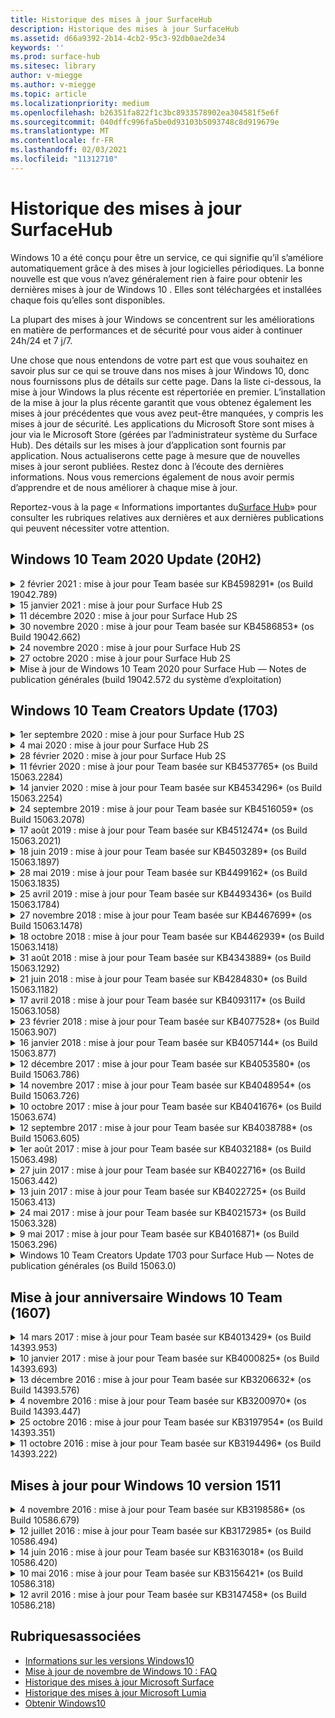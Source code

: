 ```yaml
---
title: Historique des mises à jour SurfaceHub
description: Historique des mises à jour SurfaceHub
ms.assetid: d66a9392-2b14-4cb2-95c3-92db0ae2de34
keywords: ''
ms.prod: surface-hub
ms.sitesec: library
author: v-miegge
ms.author: v-miegge
ms.topic: article
ms.localizationpriority: medium
ms.openlocfilehash: b26351fa822f1c3bc8933578902ea304581f5e6f
ms.sourcegitcommit: 040dffc996fa5be0d93103b5093748c8d919679e
ms.translationtype: MT
ms.contentlocale: fr-FR
ms.lasthandoff: 02/03/2021
ms.locfileid: "11312710"
---
```

# Historique des mises à jour SurfaceHub

Windows 10 a été conçu pour être un service, ce qui signifie qu’il s’améliore automatiquement grâce à des mises à jour logicielles périodiques. La bonne nouvelle est que vous n’avez généralement rien à faire pour obtenir les dernières mises à jour de Windows 10 . Elles sont téléchargées et installées chaque fois qu’elles sont disponibles.

La plupart des mises à jour Windows se concentrent sur les améliorations en matière de performances et de sécurité pour vous aider à continuer 24h/24 et 7 j/7.

Une chose que nous entendons de votre part est que vous souhaitez en savoir plus sur ce qui se trouve dans nos mises à jour Windows 10, donc nous fournissons plus de détails sur cette page. Dans la liste ci-dessous, la mise à jour Windows la plus récente est répertoriée en premier. L’installation de la mise à jour la plus récente garantit que vous obtenez également les mises à jour précédentes que vous avez peut-être manquées, y compris les mises à jour de sécurité. Les applications du Microsoft Store sont mises à jour via le Microsoft Store (gérées par l’administrateur système du Surface Hub). Des détails sur les mises à jour d’application sont fournis par application.
Nous actualiserons cette page à mesure que de nouvelles mises à jour seront publiées. Restez donc à l’écoute des dernières informations. Nous vous remercions également de nous avoir permis d’apprendre et de nous améliorer à chaque mise à jour.

Reportez-vous à la page « Informations importantes du[Surface Hub](https://support.microsoft.com/products/surface-devices/surface-hub)» pour consulter les rubriques relatives aux dernières et aux dernières publications qui peuvent nécessiter votre attention.

## Windows 10 Team 2020 Update (20H2)

<details>
<summary>2 février 2021 : mise à jour pour Team basée sur KB4598291* (os Build 19042.789)</summary>

Cette mise à jour du Surface Hub inclut des améliorations de qualité et des correctifs de sécurité. Les principales mises à jour du Surface Hub, qui ne sont pas déjà décrites dans l’historique des mises à jour [de Windows 10,](https://support.microsoft.com/help/4581839/windows-10-update-history)incluent :

* Correctif qui permet à la synchronisation du calendrier avec Exchange de fonctionner lorsque l’UPN du compte d’appareil n’est pas égal à son SMTP.
* Permet également aux administrateurs de désactiver l’utilisation de l’authentification moderne lors de la synchronisation du calendrier avec Exchange.
* Garantit que les utilisateurs du Surface Hub ne sont pas invités à entrer des informations d’identification proxy une fois que la fonctionnalité « Utiliser les informations d’identification du compte d’appareil » a été activée.
* Résolution d’un problème : les vérifications de mise à jour de Windows Update et du Store ne seraient jamais terminées si un proxy nécessitant une authentification était en cours d’utilisation.
* Améliore la fiabilité de l’application Connect lors des scénarios de connexion câblé.

Reportez-vous au guide d’administration [du Surface Hub](https://docs.microsoft.com/surface-hub/) pour activer/désactiver les fonctionnalités et les services de l’appareil. *[KB4598291](https://support.microsoft.com/help/4598291)
</details>

<details>
<summary>15 janvier 2021 : mise à jour pour Surface Hub 2S</summary>

Cette mise à jour est spécifique au Surface Hub 2S et fournit les mises à jour du pilote et du microprogramme décrites ci-dessous :

* Mise à jour du microprogramme SMC Surface - 3.93.139.0
* Mise à jour UEFI Surface - 694.3473.768.0
</details>

<details>
<summary>11 décembre 2020 : mise à jour pour Surface Hub 2S</summary>

Cette mise à jour est spécifique au Surface Hub 2S et fournit les mises à jour du pilote et du microprogramme décrites ci-dessous :

* Mise à jour du microprogramme SMC Surface - 3.92.139.0
* Mise à jour UEFI Surface - 694.3447.768.0
</details>

<details>
<summary>30 novembre 2020 : mise à jour pour Team basée sur KB4586853* (os Build 19042.662)</summary>

Cette mise à jour du Surface Hub inclut des améliorations de qualité et des correctifs de sécurité. Les principales mises à jour du Surface Hub, qui ne sont pas déjà décrites dans l’historique des mises à jour [de Windows 10,](https://support.microsoft.com/help/4581839/windows-10-update-history)incluent :

* Mettez à jour la page Paramètres de confidentialité pour fournir des options supplémentaires.
* Correctif qui garantit que le nettoyage de fin de session supprime entièrement toutes les données liées au chrome Edge.
* Résolution d’un problème : les réunions qui avaient déjà commencé n’étaient pas affichées sur l’écran d’accueil/de démarrage.
* Résout un problème avec la récupération cloud pour les paramètres régionaux non-en-US.
* SkypeEntreprise
  * Améliore les performances audio directionnelles.
  * Réduction des sons de stylet lors de l’utilisation du stylet pendant les appels Skype Entreprise.
* Améliore la fiabilité lors de l’inscription au programme Windows Insider.
* Améliore la fiabilité de Windows Team Shell.

Reportez-vous au guide d’administration [du Surface Hub](https://docs.microsoft.com/surface-hub/) pour activer/désactiver les fonctionnalités et les services de l’appareil. *[KB4586853](https://support.microsoft.com/help/4586853)
</details>

<details>
<summary>24 novembre 2020 : mise à jour pour Surface Hub 2S</summary>

Cette mise à jour est spécifique au Surface Hub 2S et fournit les mises à jour du pilote et du microprogramme décrites ci-dessous :

* Mise à jour du microprogramme SMC Surface - 3.91.139.0
  * Améliorer la fiabilité de veille connectée.
* Mise à jour du microprogramme Surface Touch - 3.91.139.0
  * Améliorer la réponse tactile de secours connectée.
* Mise à jour du microprogramme audio Surface USB - 3.91.139.0
* Mise à jour du microprogramme du stylet Surface - 3.91.139.0
</details>

<details>
<summary>27 octobre 2020 : mise à jour pour Surface Hub 2S</summary>

Cette mise à jour est spécifique au Surface Hub 2S et fournit les mises à jour du pilote et du microprogramme décrites ci-dessous :

* Mise à jour du microprogramme de l’agrégateur de systèmes Surface - 4.14.139.0
* Mise à jour UEFI Surface - 694.3386.768.0
</details>

<details>
<summary>Mise à jour de Windows 10 Team 2020 pour Surface Hub — Notes de publication générales (build 19042.572 du système d’exploitation)</summary>

Cette mise à jour du Surface Hub inclut des améliorations de qualité et des correctifs de sécurité. Les principales mises à jour du Surface Hub, qui ne sont pas déjà décrites dans l’historique des mises à jour [de Windows 10,](https://support.microsoft.com/help/4581839/windows-10-update-history)sont notées sur la page « Nouveautés de[Windows 10 Team 2020 Update](https://docs.microsoft.com/surface-hub/surface-hub-2020-update-whats-new)».

Reportez-vous à la page « Installer[Windows 10 Team 2020 Update](https://docs.microsoft.com/surface-hub/surface-hub-2020-update)» pour plus d’informations sur la disponibilité des mises à jour par région, méthode de distribution et type d’appareil.
</details>

## Windows 10 Team Creators Update (1703)

<details>
<summary>1er septembre 2020 : mise à jour pour Surface Hub 2S</summary>

Cette mise à jour est spécifique au Surface Hub 2S et fournit les mises à jour du pilote et du microprogramme décrites ci-dessous :

* Mise à jour du microprogramme SMC Surface - 1.177.139.0
  * Améliore les scénarios de réparation des champs.
* Mise à jour du microprogramme SSD Surface - 5.14.139.0
  * Améliore la stabilité du système.
* Pilote Surface Serial Hub - 9.40.139.0
  * Améliore la stabilité du système.
</details>

<details>
<summary>4 mai 2020 : mise à jour pour Surface Hub 2S</summary>

Cette mise à jour est spécifique au Surface Hub 2S et fournit les mises à jour du pilote et du microprogramme décrites ci-dessous :

* Pilote audio Surface USB - 15.3.6.0
  * Améliore les performances audio directionnelles.
* Pilote audio d’affichage Intel(R) - 10.27.0.5
  * Améliore les scénarios de partage d’écran.
* Pilote graphique Intel(R) - 26.20.100.7263
  * Améliore la stabilité du système.
* Pilote Surface System - 1.7.139.0
  * Améliore la stabilité du système.
* Mise à jour du microprogramme SMC Surface - 1.176.139.0
  * Améliore la stabilité du système.
</details>

<details>
<summary>28 février 2020 : mise à jour pour Surface Hub 2S</summary>

Cette mise à jour est spécifique au Surface Hub 2S et fournit les mises à jour du pilote et du microprogramme décrites ci-dessous :

* Pilote d’intégration Surface - 13.46.139.0 
  * Améliore les scénarios de luminosité d’affichage.
* Pilote d’interface du moteur de gestion Intel(R) - 1914.12.0.1256
  * Améliore la stabilité du système.
* Mise à jour du microprogramme SMC Surface - 1.161.139.0
  * Améliore les performances de la batterie de stylet.
* Mise à jour UEFI Surface - 694.2938.768.0
  * Améliore la stabilité du système.
</details>

<details>
<summary>11 février 2020 : mise à jour pour Team basée sur KB4537765* (os Build 15063.2284)</summary>

Cette mise à jour du Surface Hub inclut des améliorations de qualité et des correctifs de sécurité. Les principales mises à jour du Surface Hub, qui ne sont pas déjà décrites dans l’historique des mises à jour [de Windows 10,](https://support.microsoft.com/help/4018124/windows-10-update-history)incluent :

* Résout un problème dans lequel Hub 2S ne peut pas être bien entendu par d’autres participants pendant les appels Skype Entreprise.
* Améliore la fiabilité de certains scénarios d’utilisation de langue arabe, hébreu et d’autres scénarios d’utilisation de langue RTL sur le Surface Hub.

Reportez-vous au guide d’administration [du Surface Hub](https://docs.microsoft.com/surface-hub/) pour activer/désactiver les fonctionnalités et les services de l’appareil.
*[KB4537765](https://support.microsoft.com/help/4537765)
</details>

<details>
<summary>14 janvier 2020 : mise à jour pour Team basée sur KB4534296* (os Build 15063.2254)</summary>

Cette mise à jour du Surface Hub inclut des améliorations de qualité et des correctifs de sécurité. Les principales mises à jour du Surface Hub, qui ne sont pas déjà décrites dans l’historique des mises à jour [de Windows 10,](https://support.microsoft.com/help/4018124/windows-10-update-history)sont les suivantes :

* Résout un problème avec la collecte de journaux pour Microsoft Surface Hub 2S.

Reportez-vous au guide d’administration [du Surface Hub](https://docs.microsoft.com/surface-hub/) pour activer/désactiver les fonctionnalités et les services de l’appareil.
*[KB4534296](https://support.microsoft.com/help/4534296)
</details>

<details>
<summary>24 septembre 2019 : mise à jour pour Team basée sur KB4516059* (os Build 15063.2078)</summary>

Cette mise à jour du Surface Hub inclut des améliorations de qualité et des correctifs de sécurité. Les principales mises à jour du Surface Hub, qui ne sont pas déjà décrites dans l’historique des mises à jour [de Windows 10,](https://support.microsoft.com/help/4018124/windows-10-update-history)sont les suivantes :

 * Mettez à jour la page Paramètres de récupération surface Hub 2S pour refléter précisément les options de récupération.
 * Mettez à jour l’écran d’accueil du Surface Hub 2S pour améliorer la reconnaissance de l’appareil.
 * Nous avons résolu un problème lors de l’affichage incorrect de l’arrière-plan de l’environnement de l’équipe Windows.
 * Nous avons résolu un problème avec la persistance de la disposition du menu Démarrer lors de la configuration à l’aide de la stratégie DE GESTION.
 * Nous avons résolu un problème dans Microsoft Edge qui se produit lors de la navigation sur certains sites web internes.
 * Nous avons résolu un problème dans Skype Entreprise qui se produit lors de la présentation en mode plein écran.

Reportez-vous au guide d’administration [du Surface Hub](https://docs.microsoft.com/surface-hub/) pour activer/désactiver les fonctionnalités et les services de l’appareil.
*[KB4503289](https://support.microsoft.com/help/4503289)
</details>

<details>
<summary>17 août 2019 : mise à jour pour Team basée sur KB4512474* (os Build 15063.2021)</summary>

Cette mise à jour du Surface Hub inclut des améliorations de qualité et des correctifs de sécurité. Les principales mises à jour du Surface Hub, qui ne sont pas déjà décrites dans l’historique des mises à jour [de Windows 10,](https://support.microsoft.com/help/4018124/windows-10-update-history)sont les suivantes :

 * Garantit que la sortie vidéo sur Hub 2S est en mode « Doublon » par défaut.
 * Améliore la fiabilité de certains scénarios d’utilisation de langue arabe sur le Surface Hub.

Reportez-vous au guide d’administration [du Surface Hub](https://docs.microsoft.com/surface-hub/) pour activer/désactiver les fonctionnalités et les services de l’appareil.
*[KB4503289](https://support.microsoft.com/help/4503289)
 </details>

<details>
<summary>18 juin 2019 : mise à jour pour Team basée sur KB4503289* (os Build 15063.1897)</summary>

Cette mise à jour du Surface Hub inclut des améliorations de qualité et des correctifs de sécurité. Les principales mises à jour du Surface Hub, qui ne sont pas déjà décrites dans l’historique des mises à jour [de Windows 10,](https://support.microsoft.com/help/4018124/windows-10-update-history)incluent :

* Résout un problème qui empêche un utilisateur de se connecté à un appareil Microsoft Surface Hub à l’aide d’un compte Azure Active Directory. Ce problème se produit parce qu’une session précédente ne s’est pas correctement terminé.
* Ajoute la prise en charge des connexions TLS 1.2 aux fournisseurs d’identité et à Exchange dans les scénarios de configuration de compte d’appareil.
* Correctifs pour améliorer la fiabilité de l’application de diagnostic de matériel sur Hub 2S. 
* Correction pour améliorer la cohérence de l’expérience d’installation de première utilisation sur Hub 2S. 

Reportez-vous au guide d’administration [du Surface Hub](https://docs.microsoft.com/surface-hub/) pour activer/désactiver les fonctionnalités et les services de l’appareil.
*[KB4503289](https://support.microsoft.com/help/4503289)
</details>

<details>
<summary>28 mai 2019 : mise à jour pour Team basée sur KB4499162* (os Build 15063.1835)</summary>

Cette mise à jour du Surface Hub inclut des améliorations de qualité et des correctifs de sécurité. Les principales mises à jour du Surface Hub, qui ne sont pas déjà décrites dans l’historique des mises à jour [de Windows 10,](https://support.microsoft.com/help/4018124/windows-10-update-history)sont les suivantes :

* Garantit que les utilisateurs du Surface Hub ne sont pas invités à entrer des informations d’identification proxy une fois que la fonctionnalité « Utiliser les informations d’identification du compte d’appareil » a été activée.
* Résout un problème dans lequel les connexions Skype échouent régulièrement car l’audio/la vidéo n’utilise pas le proxy correct.
* Ajoute la prise en charge de TLS 1.2 dans Skype Entreprise.
* Résout un échec de connexion SIP dans le client Skype lorsque TLS 1.0 ou TLS 1.1 est désactivé sur le serveur Skype.

Reportez-vous au guide d’administration [du Surface Hub](https://docs.microsoft.com/surface-hub/) pour activer/désactiver les fonctionnalités et les services de l’appareil.
*[KB4499162](https://support.microsoft.com/help/4499162)
</details>

<details>
<summary>25 avril 2019 : mise à jour pour Team basée sur KB4493436* (os Build 15063.1784)</summary>

Cette mise à jour du Surface Hub inclut des améliorations de qualité et des correctifs de sécurité. Les principales mises à jour du Surface Hub, qui ne sont pas déjà décrites dans l’historique des mises à jour [de Windows 10,](https://support.microsoft.com/help/4018124/windows-10-update-history)sont les suivantes :

* Résout le problème de synchronisation vidéo et audio avec certains périphériques USB connectés au Surface Hub.

Reportez-vous au guide d’administration [du Surface Hub](https://docs.microsoft.com/surface-hub/) pour activer/désactiver les fonctionnalités et les services de l’appareil.
*[KB4493436](https://support.microsoft.com/help/4493436)
</details>

<details>
<summary>27 novembre 2018 : mise à jour pour Team basée sur KB4467699* (os Build 15063.1478)</summary>

Cette mise à jour du Surface Hub inclut des améliorations de qualité et des correctifs de sécurité. Les principales mises à jour du Surface Hub, qui ne sont pas déjà décrites dans l’historique des mises à jour [de Windows 10,](https://support.microsoft.com/help/4018124/windows-10-update-history)incluent :

* Résout un problème qui empêche certains utilisateurs d'Signing-In à « Mes réunions et fichiers ».

Reportez-vous au guide d’administration [du Surface Hub](https://docs.microsoft.com/surface-hub/) pour activer/désactiver les fonctionnalités et les services de l’appareil.
*[KBKB4467699](https://support.microsoft.com/help/KB4467699)
</details>

<details>
<summary>18 octobre 2018 : mise à jour pour Team basée sur KB4462939* (os Build 15063.1418)</summary>

Cette mise à jour du Surface Hub inclut des améliorations de qualité et des correctifs de sécurité. Les principales mises à jour du Surface Hub, qui ne sont pas déjà décrites dans l’historique des mises à jour [de Windows 10,](https://support.microsoft.com/help/4018124/windows-10-update-history)incluent :

* Correctifs Skype Entreprise : 
  * Résolution du problème de connexion Skype Entreprise lors de la reprise à partir de la veille
  * Résolution du problème de connexion réseau Skype Entreprise, lorsque l’appareil est connecté à Internet
  * Résolution d’un incident Skype Entreprise lors de la recherche d’utilisateurs à partir de l’annuaire
* Résolution du problème où le Hub signale par erreur « Aucune connexion Internet » dans les environnements proxy d’entreprise.
* Implémenté une fonctionnalité permettant aux clients d’appliquer une nouvelle expérience tableau blanc.

Reportez-vous au guide d’administration [du Surface Hub](https://docs.microsoft.com/surface-hub/) pour activer/désactiver les fonctionnalités et les services de l’appareil.
*[KB4462939](https://support.microsoft.com/help/4462939)
</details>

<details>
<summary>31 août 2018 : mise à jour pour Team basée sur KB4343889* (os Build 15063.1292)</summary>

Cette mise à jour du Surface Hub inclut des améliorations de qualité et des correctifs de sécurité. Les principales mises à jour du Surface Hub, qui ne sont pas déjà décrites dans l’historique des mises à jour [de Windows 10,](https://support.microsoft.com/help/4018124/windows-10-update-history)incluent :

* Ajoute la prise en charge de Microsoft Teams
* Résout le problème de gestion des tâches avec l’inscription Intune
* Permet aux administrateurs de désactiver les services de messagerie instantanée et de messagerie pour le Hub
* Résolutions de bogues supplémentaires et améliorations de fiabilité pour l’application Skype Entreprise Surface Hub

Reportez-vous au guide d’administration [du Surface Hub](https://docs.microsoft.com/surface-hub/) pour activer/désactiver les fonctionnalités et les services de l’appareil.
*[KB4343889](https://support.microsoft.com/help/4343889)
</details>

<details>
<summary>21 juin 2018 : mise à jour pour Team basée sur KB4284830* (os Build 15063.1182)</summary>

Cette mise à jour du Surface Hub inclut des améliorations de qualité et des correctifs de sécurité. Les principales mises à jour du Surface Hub, qui ne sont pas déjà décrites dans l’historique des mises à jour [de Windows 10,](https://support.microsoft.com/help/4018124/windows-10-update-history)incluent :

* Changement de télémétrie pour la prise en charge des exigences du R GDPR dans EMEA

Reportez-vous au guide d’administration [du Surface Hub](https://docs.microsoft.com/surface-hub/) pour activer/désactiver les fonctionnalités et les services de l’appareil.
*[KB4284830](https://support.microsoft.com/help/KB4284830)
</details>

<details>
<summary>17 avril 2018 : mise à jour pour Team basée sur KB4093117* (os Build 15063.1058)</summary>

Cette mise à jour du Surface Hub inclut des améliorations de qualité et des correctifs de sécurité. Les principales mises à jour du Surface Hub, qui ne sont pas déjà décrites dans l’historique des mises à jour [de Windows 10,](https://support.microsoft.com/help/4018124/windows-10-update-history)sont les suivantes :

* Résout un problème de projection câblé
* Active la mise à jour en bloc pour certaines stratégies de gestion des périphériques mobiles (MDM)
* Résolution du problème de numérotation téléphonique avec les appels internationaux
* Résout le problème de résolution d’image lorsque 2 Surface Hub rejoignent la même réunion
* Résolution d’une erreur de gestion des certificats OMS (Operations Management Suite)
* Résout un problème de sécurité lors du nettoyage à la fin d’une session
* Résout le problème Miracast, lorsque le Surface Hub est spécifié aux canaux 149 à 165
  * Les canaux 149 à 165 resteront inutilisables en Europe, au Japon ou en Israël en raison des réglementations gouvernementales régionales

Reportez-vous au guide d’administration [du Surface Hub](https://docs.microsoft.com/surface-hub/) pour activer/désactiver les fonctionnalités et les services de l’appareil.
*[KB4093117](https://support.microsoft.com/help/4093117)
</details>

<details>
<summary>23 février 2018 : mise à jour pour Team basée sur KB4077528* (os Build 15063.907)</summary>

Cette mise à jour du Surface Hub inclut des améliorations de qualité et des correctifs de sécurité. Les principales mises à jour du Surface Hub, qui ne sont pas déjà décrites dans l’historique des mises à jour [de Windows 10,](https://support.microsoft.com/help/4018124/windows-10-update-history)sont les suivantes :

* Résolution d’un problème dans lequel les paramètres de gestion des problèmes de gestion des détails des problèmes n’étaient pas appliqués correctement
* Amélioration du processus de nettoyage

Reportez-vous au guide d’administration [du Surface Hub](https://docs.microsoft.com/surface-hub/) pour activer/désactiver les fonctionnalités et les services de l’appareil.
*[KB4077528](https://support.microsoft.com/help/4077528)
</details>

<details>
<summary>16 janvier 2018 : mise à jour pour Team basée sur KB4057144* (os Build 15063.877)</summary>

Cette mise à jour du Surface Hub inclut des améliorations de qualité et des correctifs de sécurité. Les principales mises à jour du Surface Hub, qui ne sont pas déjà décrites dans l’historique des mises à jour [de Windows 10,](https://support.microsoft.com/help/4018124/windows-10-update-history)incluent :

* Ajoute la possibilité de gérer la disposition des vignettes du menu Démarrer via la gestion des modèles graphiques (MDM)
* Correctif de bogue MDM sur la configuration de la rotation de mot de passe

Reportez-vous au guide d’administration [du Surface Hub](https://docs.microsoft.com/surface-hub/) pour activer/désactiver les fonctionnalités et les services de l’appareil.
*[KB4057144](https://support.microsoft.com/help/4057144)
</details>

<details>
<summary>12 décembre 2017 : mise à jour pour Team basée sur KB4053580* (os Build 15063.786)</summary>

Cette mise à jour du Surface Hub inclut des améliorations de qualité et des correctifs de sécurité. Les principales mises à jour du Surface Hub, qui ne sont pas déjà décrites dans l’historique des mises à jour [de Windows 10,](https://support.microsoft.com/help/4018124/windows-10-update-history)incluent :

* Résout les clignotements vidéo de l’appareil photo (vacillements ou clignotements) pendant les appels Skype Entreprise
* Résolution du problème d’ID SSD du Centre de notifications

Reportez-vous au guide d’administration [du Surface Hub](https://docs.microsoft.com/surface-hub/) pour activer/désactiver les fonctionnalités et les services de l’appareil.
*[KB4053580](https://support.microsoft.com/help/4053580)
</details>

<details>
<summary>14 novembre 2017 : mise à jour pour Team basée sur KB4048954* (os Build 15063.726)</summary>

Cette mise à jour du Surface Hub inclut des améliorations de qualité et des correctifs de sécurité. Les principales mises à jour du Surface Hub, qui ne sont pas déjà décrites dans l’historique des mises à jour [de Windows 10,](https://support.microsoft.com/help/4018124/windows-10-update-history)sont les suivantes :

* Mise à jour des fonctionnalités qui permet aux clients d’activer l’authentification réseau câblé 802.1x à l’aide de la stratégie de gestion des données.
* Mise à jour de fonctionnalité qui permet aux utilisateurs de sélectionner dynamiquement une application de leur choix lors de l’ouverture d’un fichier.
* Correctif qui garantit que le nettoyage de la session de fin supprime entièrement toutes les connexions entre le compte de l’utilisateur et l’appareil.
* Correctif de performances qui améliore le temps de nettoyage ainsi que le temps de connexion Miracast.
* Présente l’utilisation facile de l’authentification lors des réunions ad-hock.
* Correctif qui garantit que les composants de service utilisent le même proxy que celui configuré sur l’appareil.
* Réduit et sécurisation de manière plus approfondie la télémétrie transmise par l’appareil, ce qui réduit l’utilisation de la bande passante.
* Active une fonctionnalité permettant aux utilisateurs de fournir des commentaires à Microsoft après la fin d’une réunion.

Reportez-vous au guide d’administration [du Surface Hub](https://docs.microsoft.com/surface-hub/) pour activer/désactiver les fonctionnalités et les services de l’appareil.
*[KB4048954](https://support.microsoft.com/help/4048954)
</details>

<details>
<summary>10 octobre 2017 : mise à jour pour Team basée sur KB4041676* (os Build 15063.674)</summary>

Cette mise à jour du Surface Hub inclut des améliorations de qualité et des correctifs de sécurité. Les principales mises à jour du Surface Hub, qui ne sont pas déjà décrites dans l’historique des mises à jour [de Windows 10,](https://support.microsoft.com/help/4018124/windows-10-update-history)incluent :

* SkypeEntreprise
  * Résout un problème qui nécessitait un redémarrage de l’appareil lors de la reprise à partir de la veille.
  * Résolution du problème où les contacts externes n’ont pas été résolus par le biais d’un compte Hub Skype Online.
* PowerPoint
  * Corrige le problème où certaines présentations PowerPoint ne sont pas projetées sur Hub.
* Général
  * Résolution du problème où le port USB n’a pas pu être désactivé par l’administrateur système.

*[KB4041676](https://support.microsoft.com/help/4041676)
</details>

<details>
<summary>12 septembre 2017 : mise à jour pour Team basée sur KB4038788* (os Build 15063.605) </summary>

Cette mise à jour du Surface Hub inclut des améliorations de qualité et des correctifs de sécurité. Les principales mises à jour du Surface Hub, qui ne sont pas déjà décrites dans l’historique des mises à jour [de Windows 10,](https://support.microsoft.com/help/4018124/windows-10-update-history)sont les suivantes :

* Sécurité
  * Résout le problème avec Bitlocker lorsque l’appareil se lève de la veille.
* Général
  * Réduit la fréquence/la quantité de télémétrie d’état de l’appareil, améliorant ainsi les performances du système.
  * Corrige un problème qui empêchait l’appareil de collecter les journaux système.

*[KB4038788](https://support.microsoft.com/help/4038788)
</details>

<details>
<summary>1er août 2017 : mise à jour pour Team basée sur KB4032188* (os Build 15063.498)</summary>

* SkypeEntreprise 
  * Résout le problème de Sign-In Skype Entreprise, qui nécessitait une nouvelle tentative ou un redémarrage du système.
  * Résout l’affichage incorrect de l’heure de réunion Skype Entreprise.
  * Correctifs pour améliorer la fiabilité de Skype Entreprise du Surface Hub.

*[KB4032188](https://support.microsoft.com/help/4032188)
</details>

<details>
<summary>27 juin 2017 : mise à jour pour Team basée sur KB4022716* (os Build 15063.442)</summary>

Cette mise à jour du Surface Hub inclut des améliorations de qualité et des correctifs de sécurité. Les principales mises à jour du Surface Hub, qui ne sont pas déjà décrites dans l’historique des mises à jour [de Windows 10,](https://support.microsoft.com/help/4018124/windows-10-update-history)sont les suivantes :

* Résoudre les incidents de pilote NVIDIA qui peuvent nécessiter un temps de mise en panne de Surface Hub de 84 secondes, nécessitant un redémarrage manuel.
* Résolution d’un problème dans lequel certaines applications ne parviennent pas à se lancer sur un Surface Hub 84».

*[KB4022716](https://support.microsoft.com/help/4022716)
</details>

<details>
<summary>13 juin 2017 : mise à jour pour Team basée sur KB4022725* (os Build 15063.413)</summary>

Cette mise à jour du Surface Hub inclut des améliorations de qualité et des correctifs de sécurité. Les principales mises à jour du Surface Hub, qui ne sont pas déjà décrites dans l’historique des mises à jour [de Windows 10,](https://support.microsoft.com/help/4018124/windows-10-update-history)sont les suivantes :

* Général
  * Résolution des problèmes de suppression de l’encre du stylet avec les stylets
  * Résolution d’un problème à l’origine d’une réunion de « nettoyage » prolongée

*[KB4022725](https://support.microsoft.com/help/4022725)
</details>

<details>
<summary>24 mai 2017 : mise à jour pour Team basée sur KB4021573* (os Build 15063.328)</summary>

Cette mise à jour du Surface Hub inclut des améliorations de qualité et des correctifs de sécurité. Les principales mises à jour du Surface Hub, qui ne sont pas déjà décrites dans l’historique des mises à jour [de Windows 10,](https://support.microsoft.com/help/4018124/windows-10-update-history)incluent :

* Général
  * Résolution du problème de rétention des paramètres proxy lors du problème de mise à jour

*[KB4021573](https://support.microsoft.com/help/4021573)
</details>

<details>
<summary>9 mai 2017 : mise à jour pour Team basée sur KB4016871* (os Build 15063.296)</summary>

Cette mise à jour du Surface Hub inclut des améliorations de qualité et des correctifs de sécurité. Les principales mises à jour du Surface Hub, qui ne sont pas déjà décrites dans l’historique des mises à jour [de Windows 10,](https://support.microsoft.com/help/4018124/windows-10-update-history)incluent :

* Général
  * Problème de cycle de veille/veille résolu
  * Résolution de plusieurs problèmes de réinitialisation et de récupération
  * Problème d’onglet Historique des mises à jour résolu
  * Résolution du problème de lancement du service Miracast
* Applications
  * Erreur de mise à jour du package d’application fixe

*[KB4016871](https://support.microsoft.com/help/4016871)
</details>

<details>
<summary>Windows 10 Team Creators Update 1703 pour Surface Hub — Notes de publication générales (os Build 15063.0)</summary>

Cette mise à jour du Surface Hub inclut des améliorations de qualité et des correctifs de sécurité. Les principales mises à jour du Surface Hub, qui ne sont pas déjà décrites dans l’historique des mises à jour [de Windows 10,](https://support.microsoft.com/help/4018124/windows-10-update-history)sont les suivantes :

* Évolution de l’expérience sur grand écran 
  * Amélioration du carrousel de réunion dans Bienvenue et Démarrage
  * Rejoindre des réunions et mettre fin à la session directement à partir du menu Démarrer
  * Les applications peuvent utiliser davantage d’écran pendant une session
  * Contrôles Skype simplifiés
  * Mécanismes améliorés pour fournir des commentaires
* Accéder à mon contenu personnel*
  * Sign-on unique personnel à partir de Welcome ou Start
  * Rejoindre des réunions et mettre fin à la session directement à partir du menu Démarrer
  * Accéder aux fichiers personnels via OneDrive Entreprise directement à partir du démarrage
  * Pré-rempli de la connectez-vous du participant
  * Flux d’authentification simplifiés avec l’application « Authenticator »**
* Gestion du & déploiement 
  * Expérience OOBE simplifiée via l’approvisionnement en bloc
  * Service de récupération d’appareil basé sur le cloud
  * Prise en charge des certificats clients d’entreprise
  * Prise en charge améliorée des informations d’identification du proxy
  * Ajout et /amélioration de la prise en charge de la configuration de la qualité de service Skype (QoS)
  * Ajout de la possibilité de définir le volume d’appareil par défaut dans Paramètres
  * Amélioration de la prise en charge de la gestion des paramètres du Surface Hub par la gestion [des mdm](https://docs.microsoft.com/surface-hub/remote-surface-hub-management)
* Sécurité améliorée 
  * Ajout de la possibilité de limiter les lecteurs USB à BitLocker uniquement
  * Possibilité supplémentaire de désactiver les ports USB via la gestion des périphériques de gestion des périphériques de gestion des périphériques (MDM)
  * Ajout de la possibilité de désactiver la fonctionnalité « Reprendre la session » lors du délai d’accès
  * Ajout de la prise en charge câblé 802.1x
* Audio et projection
  * Améliorations apportées au « haut-parleur humain » audio Dolby
  * Réduction des sons de stylet lors de l’utilisation du stylet pendant les appels Skype Entreprise
  * Prise en charge supplémentaire des connexions d’infrastructure Miracast
* Correctifs de fiabilité et de performances
  * Résolution de plusieurs problèmes de réinitialisation et de récupération
  * Résolution d’un problème d’authentification Exchange Surface Hub lors de l’utilisation de certificats clients
  * Amélioration de la Wi-Fi réseau et de la stabilité des informations d’identification
  * Correction des problèmes de synchronisation et d’émission audio Miracast pendant la lecture vidéo
  * Paramètre inclus pour désactiver le comportement de connexion automatique

*La fonctionnalité d' sign-in unique nécessite l’utilisation d’Office365 et de OneDrive Entreprise **Reportez-vous au Guide d’administration pour les exigences de service

</details>

## Mise à jour anniversaire Windows 10 Team (1607)

<details>
<summary>14 mars 2017 : mise à jour pour Team basée sur KB4013429* (os Build 14393.953)</summary>

Cette mise à jour du Surface Hub inclut des améliorations de qualité et des correctifs de sécurité. Les principales mises à jour du Surface Hub, qui ne sont pas déjà décrites dans l’historique des mises à jour [de Windows 10,](https://support.microsoft.com/help/4018124/windows-10-update-history)sont les suivantes :

* Général
  * Correctif de sécurité pour l’Explorateur de fichiers pour empêcher la navigation vers des emplacements de fichiers restreints
* SkypeEntreprise
  * Corriger la latence lors du partage d’écran basé sur le Bureau à distance

*[KB4013429](https://support.microsoft.com/help/4013429)
</details>

<details>
<summary>10 janvier 2017 : mise à jour pour Team basée sur KB4000825* (os Build 14393.693)</summary>

Cette mise à jour du Surface Hub inclut des améliorations de qualité et des correctifs de sécurité. Les principales mises à jour du Surface Hub, qui ne sont pas déjà décrites dans l’historique des mises à jour [de Windows 10,](https://support.microsoft.com/help/4018124/windows-10-update-history)sont les suivantes :

* Sélection activée de dispositions de clavier 106/109 pour une utilisation avec des claviers physiques japonais

*[KB4000825](https://support.microsoft.com/help/4000825)
</details>

<details>
<summary>13 décembre 2016 : mise à jour pour Team basée sur KB3206632* (os Build 14393.576)</summary>

Cette mise à jour du Surface Hub inclut des améliorations de qualité et des correctifs de sécurité. Les principales mises à jour du Surface Hub, qui ne sont pas déjà décrites dans l’historique des mises à jour [de Windows 10,](https://support.microsoft.com/help/4018124/windows-10-update-history)sont les suivantes :

* Résout le problème de distorsion audio de connexion câblé

*[KB3206632](https://support.microsoft.com/help/3206632)
</details>

<details>
<summary>4 novembre 2016 : mise à jour pour Team basée sur KB3200970* (os Build 14393.447)</summary>

Cette mise à jour de la mise à jour anniversaire de Windows 10 Team (version 1607) pour Surface Hub inclut des améliorations qualité et des correctifs de sécurité. Les principales mises à jour du Surface Hub, qui ne sont pas déjà décrites dans l’historique des mises à jour [de Windows 10,](https://support.microsoft.com/help/4018124/windows-10-update-history)incluent :

* Correctifs de bogues Skype Entreprise pour améliorer la fiabilité

*[KB3200970](https://support.microsoft.com/help/3200970)
</details>

<details>
<summary>25 octobre 2016 : mise à jour pour Team basée sur KB3197954* (os Build 14393.351)</summary>

Cette mise à jour du Surface Hub inclut des améliorations de qualité et des correctifs de sécurité. Les principales mises à jour du Surface Hub, qui ne sont pas déjà décrites dans l’historique des mises à jour [de Windows 10,](https://support.microsoft.com/help/4018124/windows-10-update-history)sont les suivantes :

* Activation de la nouvelle fonctionnalité veille dans le système d’exploitation et le bios pour réduire la consommation d’énergie du Surface Hub et améliorer sa fiabilité à long terme
* Général
  * Résout les scénarios où le clavier à l’écran n’apparaît parfois pas
  * Résout le changement d’application tableau blanc qui se produit parfois lors de l’ouverture d’une réunion prévue
  * Résolution d’un problème qui empêchait les administrateurs de modifier le mot de passe de l’administrateur local, après la réinitialisation de l’appareil
  * Modification du BIOS résolvant le problème de suivi de la barre d’état lors de la réinitialisation de l’appareil
  * Mise à jour UEFI pour résoudre les problèmes d’alimentation

*[KB3197954](https://support.microsoft.com/help/3197954)
</details>

<details>
<summary>11 octobre 2016 : mise à jour pour Team basée sur KB3194496* (os Build 14393.222)</summary>

Cette mise à jour apporte la mise à jour anniversaire Windows 10 Team au Surface Hub et inclut des améliorations de qualité et des correctifs de sécurité. (Votre appareil exécute Windows 10 version 1607 après son installation.) Les principales mises à jour du Surface Hub, qui ne sont pas déjà décrites dans l’historique des mises à jour [de Windows 10,](https://support.microsoft.com/help/4018124/windows-10-update-history)incluent :

* SkypeEntreprise
  * Améliorations des performances lors de la réunion, y compris les problèmes rencontrés lors de la réunion à l’aide de comptes fédérés
  * Prise en charge du partage d’écran vidéo (VBSS) désormais disponible sur Skype Entreprise pour Surface Hub
  * Déconnexion résolue après 5 minutes d’inactivité
  * Résolution de l’échec du partage d’écran de Hub à Hub Skype
  * Améliorations apportées à la vidéo Skype, notamment :
    * Perte de la vidéo lors d’une réunion avec plusieurs présentateurs vidéo
    * Rognage vidéo pendant les appels
    * La vidéo de l’appel sortant n’est pas affichée pour les autres participants
  * Nous avons résolu le problème d’erreur de la signature UPN
  * Nous avons résolu un problème avec le pavé de numérotation lors de l’utilisation des appels SIP (Session Initiation Protocol)
* Tableau blanc
  * L’utilisateur peut désormais enregistrer et rappeler des sessions tableau blanc à l’aide du service en ligne OneDrive (via la fonctionnalité de partage)
  * Amélioration du lancement du tableau blanc lors de la suppression du stylet de la station d’accueil
* Applications
  * Application OneDrive préinstallée, pour l’accès à vos fichiers personnels et de travail
  * Application préinstallée Photos, pour afficher des photos et des vidéos
  * Application PowerBI préinstallée, pour afficher les tableaux de bord
  * Les applications Office (Word, Excel, PowerPoint) sont toutes à l’entrée manuscrite
  * Edge sur Surface Hub prend désormais en charge les sites web flash
* Général
  * Sélection de périphérique audio activée (pour les Surface Hub attachés à l’aide d’appareils audio externes)
  * Prise en charge activée de la hdcp sur le connecteur de sortie DisplayPort
  * Modifications apportées aux paramètres de l’interface utilisateur du système pour optimiser l’utilisation (reportez-vous aux [Guides](https://www.microsoft.com/surface/support/surface-hub) d’utilisateur et d’administration pour plus d’informations)
  * Résolutions de bogues et optimisations des performances pour accélérer le flux de la signature Azure Active Directory
  * Temps considérablement amélioré nécessaire à la réinitialisation et à la restauration du Surface Hub
  * Windows Defender’interface utilisateur a été ajoutée dans les paramètres
  * Amélioration de l’tactile de l’UX pour démarrer
  * Prise en charge activée pour une projection sans fil supérieure à 1080 p via Miracast, sur les appareils pris en charge
  * Résolution des états « Il n’y a pas de connexion Internet » et « Les rendez-vous sont peut-être à jour » lors du lancement de la notification
  * Fiabilité améliorée du clavier à l’écran
  * Prise en charge supplémentaire de la création de packages d’approvisionnement Surface Hub à l’aide du Concepteur de configuration windows Imaging & (ICD) et d’une solution de surveillance Surface Hub améliorée sur Operations Management Suite (OMS)

*[KB3194496](https://support.microsoft.com/help/3194496)
</details>

## Mises à jour pour Windows 10 version 1511

<details>
<summary>4 novembre 2016 : mise à jour pour Team basée sur KB3198586* (os Build 10586.679)</summary>

Cette mise à jour vers Windows 10 Team (version 1511) vers Surface Hub inclut des améliorations qualité et des correctifs de sécurité décrits dans l’historique des mises à jour [de Windows 10.](https://support.microsoft.com/help/4018124/windows-10-update-history) Cette mise à jour ne fait pas l’objet d’éléments spécifiques au Surface Hub.

*[KB3198586](https://support.microsoft.com/help/3198586)
</details>

<details>
<summary>12 juillet 2016 : mise à jour pour Team basée sur KB3172985* (os Build 10586.494)</summary>

Cette mise à jour inclut des améliorations de qualité et des correctifs de sécurité. Aucune nouvelle fonctionnalité de système d’exploitation n’est introduite dans cette mise à jour. Les principales modifications spécifiques au Surface Hub (celles qui ne sont pas déjà incluses dans l’historique des mises à jour [de Windows 10),](https://support.microsoft.com/help/4018124/windows-10-update-history)sont les suivantes :

* Problème résolu à l’origine de l’incident du système Windows
* Correction d’un problème à l’origine de plusieurs incidents edge
* Correction d’un problème à l’origine de blocages de service préalables à l’arrêt
* Problème résolu dans lequel certaines données d’application n’ont pas été correctement supprimées après une session
* Pilote NFC Broadcom mis à jour pour améliorer les performances NFC
* Mise à jour du pilote de Wi-Fi à Miracast pour améliorer les performances
* Mise à jour du pilote Nvidia pour corriger un bogue d’affichage dans lequel les appareils Surface Hub 84 pouces affichent du contenu grisé ou flou
* De nombreux problèmes Skype Entreprise ont été résolus, notamment : 
  * Problème à l’origine de la déconnexion de Skype Entreprise pendant les réunions
  * Problème dans lequel les utilisateurs n’ont pas pu participer aux réunions lorsque l’organisateur de la réunion était sur une configuration fédérée
  * Activation du partage d’application Skype Entreprise
  * Problème à l’origine de l’incident de l’application Skype
* Ajout d’une invite dans « Paramètres » pour informer les utilisateurs que le système d’exploitation peut être endommagé si la réinitialisation de l’appareil est interrompue avant la fin de l’exécution

*[KB3172985](https://support.microsoft.com/help/3172985)
</details>

<details>
<summary>14 juin 2016 : mise à jour pour Team basée sur KB3163018* (os Build 10586.420)</summary>

Cette mise à jour du Surface Hub inclut des améliorations de qualité et des correctifs de sécurité. Aucune nouvelle fonctionnalité du système d’exploitation n’est introduite dans cette mise à jour. Les principales mises à jour du Surface Hub, qui ne sont pas déjà décrites dans l’historique des mises à jour [de Windows 10,](https://support.microsoft.com/help/4018124/windows-10-update-history)sont les suivantes :

* Version contrainte. Reportez-vous au 12 juillet 2016 — [KB3172985](https://support.microsoft.com/en-us/help/3172985) (os build 10586.494) pour obtenir des détails sur le package spécifique du Surface Hub

*[KB3163018](https://support.microsoft.com/help/3163018)
</details>

<details>
<summary>10 mai 2016 : mise à jour pour Team basée sur KB3156421* (os Build 10586.318)</summary>

Cette mise à jour du Surface Hub inclut des améliorations de qualité et des correctifs de sécurité. Aucune nouvelle fonctionnalité du système d’exploitation n’est introduite dans cette mise à jour. Les principales mises à jour du Surface Hub, qui ne sont pas déjà décrites dans l’historique des mises à jour [de Windows 10,](https://support.microsoft.com/help/4018124/windows-10-update-history)incluent :

* Problème résolu qui empêchait l’installation de certaines applications du Store (OneDrive)
* Correction d’un problème qui provoquait l’arrêt de la réponse tactile dans les applications

*[KB3156421](https://support.microsoft.com/help/3156421)
</details>

<details>
<summary>12 avril 2016 : mise à jour pour Team basée sur KB3147458* (os Build 10586.218)</summary>

Cette mise à jour du Surface Hub inclut des améliorations de qualité et des correctifs de sécurité. Aucune nouvelle fonctionnalité de système d’exploitation n’est introduite dans cette mise à jour. Les principales mises à jour du Surface Hub, qui ne sont pas déjà décrites dans l’historique des mises à jour [de Windows 10,](https://support.microsoft.com/help/4018124/windows-10-update-history)sont les suivantes :

* Problème résolu dans lequel le niveau de volume n’a pas été correctement réinitialisé entre les sessions

*[KB3147458](https://support.microsoft.com/help/3147458)
</details>

## Rubriquesassociées

* [Informations sur les versions Windows10](https://go.microsoft.com/fwlink/p/?LinkId=724328)
* [Mise à jour de novembre de Windows 10 : FAQ](https://windows.microsoft.com/windows-10/windows-update-faq)
* [Historique des mises à jour Microsoft Surface](https://go.microsoft.com/fwlink/p/?LinkId=724327)
* [Historique des mises à jour Microsoft Lumia](https://go.microsoft.com/fwlink/p/?LinkId=785968)
* [Obtenir Windows10](https://go.microsoft.com/fwlink/p/?LinkId=616447)
